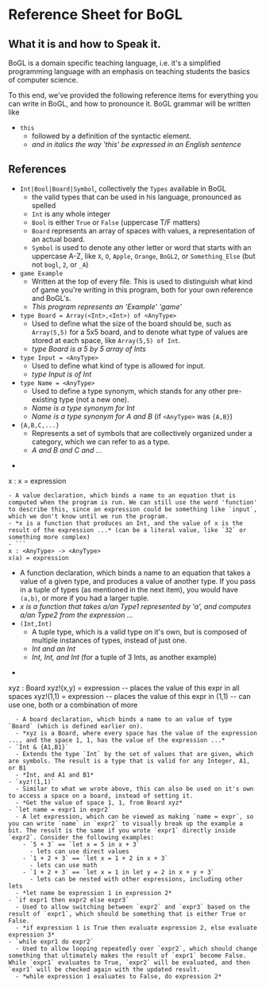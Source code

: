 # Reference Sheet for BoGL

## What it is and how to Speak it.

BoGL is a domain specific teaching language, i.e. it's a simplified programming language with an emphasis on teaching students the basics of computer science.

To this end, we've provided the following reference items for everything you can write in BoGL, and how to pronounce it. BoGL grammar will be written like
- `this`
  - followed by a definition of the syntactic element.
  - *and in italics the way 'this' be expressed in an English sentence*



## References
- `Int|Bool|Board|Symbol`, collectively the `Types` available in BoGL
  - the valid types that can be used in his language, pronounced as spelled
  - `Int` is any whole integer
  - `Bool` is either `True` or `False` (uppercase T/F matters)
  - `Board` represents an array of spaces with values, a representation of an actual board.
  - `Symbol` is used to denote any other letter or word that starts with an uppercase A-Z, like `X`, `O`, `Apple`, `Orange`, `BoGL2`, or `Something_Else` (but not `bogl`, `2`, or `_A`)
- `game Example`
  - Written at the top of every file. This is used to distinguish what kind of game you're writing in this program, both for your own reference and BoGL's.
  - *This program represents an 'Example' 'game'*
- `type Board = Array(<Int>,<Int>) of <AnyType>`
  - Used to define what the size of the board should be, such as `Array(5,5)` for a 5x5 board, and to denote what type of values are stored at each space, like `Array(5,5) of Int`.
  - *type Board is a 5 by 5 array of Ints*
- `type Input = <AnyType>`
  - Used to define what kind of type is allowed for input.
  - *type Input is of Int*
- `type Name = <AnyType>`
  - Used to define a type synonym, which stands for any other pre-existing type (not a new one).
  - *Name is a type synonym for Int*
  - *Name is a type synonym for A and B* (if `<AnyType>` was `{A,B}`)
- `{A,B,C,...}`
  - Represents a set of symbols that are collectively organized under a category, which we can refer to as a type.
  - *A and B and C and ...*
- ```
x : <AnyType>
x = expression
  ```
  - A value declaration, which binds a name to an equation that is computed when the program is run. We can still use the word 'function' to describe this, since an expression could be something like `input`, which we don't know until we run the program.
  - *x is a function that produces an Int, and the value of x is the result of the expression ...* (can be a literal value, like `32` or something more complex)
- ```
x : <AnyType> -> <AnyType>
x(a) = expression
```
  - A function declaration, which binds a name to an equation that takes a value of a given type, and produces a value of another type. If you pass in a tuple of types (as mentioned in the next item), you would have `(a,b)`, or more if you had a larger tuple.
  - *x is a function that takes a/an Type1 represented by 'a', and computes a/an Type2 from the expression ...*
- ```(Int,Int)```
  - A tuple type, which is a valid type on it's own, but is composed of multiple instances of types, instead of just one.
  - *Int and an Int*
  - *Int, Int, and Int* (for a tuple of 3 Ints, as another example)
- ```
xyz : Board
xyz!(x,y) = expression -- places the value of this expr in all spaces
xyz!(1,1) = expression -- places the value of this expr in (1,1)
  -- can use one, both or a combination of more
```
  - A board declaration, which binds a name to an value of type `Board` (which is defined earlier on).
  - *xyz is a Board, where every space has the value of the expression ..., and the space 1, 1, has the value of the expression ...*
- `Int & {A1,B1}`
  - Extends the type `Int` by the set of values that are given, which are symbols. The result is a type that is valid for any Integer, A1, or B1
  - *Int, and A1 and B1*
- `xyz!(1,1)`
  - Similar to what we wrote above, this can also be used on it's own to access a space on a board, instead of setting it.
  - *Get the value of space 1, 1, from Board xyz*
- `let name = expr1 in expr2`
  - A let expression, which can be viewed as making `name = expr`, so you can write `name` in `expr2` to visually break up the example a bit. The result is the same if you wrote `expr1` directly inside `expr2`. Consider the following examples:
    - `5 + 3` == `let x = 5 in x + 3`
      - lets can use direct values
    - `1 + 2 + 3` == `let x = 1 + 2 in x + 3`
      - lets can use math
    - `1 + 2 + 3` == `let x = 1 in let y = 2 in x + y + 3`
      - lets can be nested with other expressions, including other lets
  - *let name be expression 1 in expression 2*
- `if expr1 then expr2 else expr3`
  - Used to allow switching between `expr2` and `expr3` based on the result of `expr1`, which should be something that is either True or False.
  - *if expression 1 is True then evaluate expression 2, else evaluate expression 3*
- `while expr1 do expr2`
  - Used to allow looping repeatedly over `expr2`, which should change something that ultimately makes the result of `expr1` become False. While `expr1` evaluates to True, `expr2` will be evaluated, and then `expr1` will be checked again with the updated result.
  - *while expression 1 evaluates to False, do expression 2*
